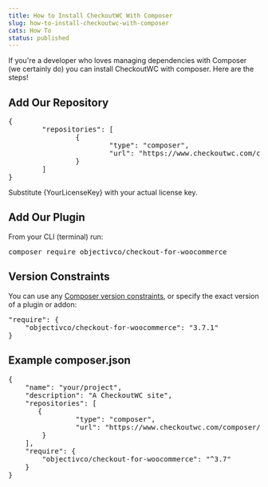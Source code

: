 ```yaml
---
title: How to Install CheckoutWC With Composer
slug: how-to-install-checkoutwc-with-composer
cats: How To
status: published
---
```



  <p>
    If you're a developer who loves managing dependencies with Composer (we certainly do) you can install CheckoutWC with composer. Here are the steps!
  </p>
  <h2>
    Add Our Repository
  </h2>
  <pre>{
        "repositories": [
                {
                        "type": "composer",
                        "url": "https://www.checkoutwc.com/composer/{YourLicenseKey}"
                }
        ]
}
</pre>
  <p>
    Substitute {YourLicenseKey} with your actual license key.
  </p>
  <h2>
    Add Our Plugin
  </h2>
  <p>
    From your CLI (terminal) run:
  </p>
  <pre>composer require objectivco/checkout-for-woocommerce
</pre>
  <h2>
    Version Constraints
  </h2>
  <p>
    You can use any <a href="https://getcomposer.org/doc/articles/versions.md" target="_blank">Composer version constraints</a>, or specify the exact version of a plugin or addon:
  </p>
  <pre>"require": {
    "objectivco/checkout-for-woocommerce": "3.7.1"
}
</pre>
  <h2>
    Example composer.json
  </h2>
  <pre>{
    "name": "your/project",
    "description": "A CheckoutWC site",
    "repositories": [
       {
                "type": "composer",
                "url": "https://www.checkoutwc.com/composer/123456890"
        }
    ],
    "require": {
        "objectivco/checkout-for-woocommerce": "^3.7"
    }
}
</pre>
